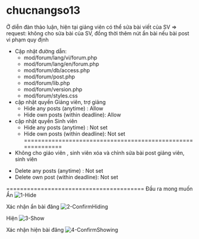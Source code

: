 # chucnangso13
Ở diễn đàn thảo luận, hiện tại giảng viên có thể sửa bài viết của SV => request: không cho sửa bài của SV, đồng thời thêm nút ẩn bài nếu bài post vi phạm quy định
+ Cập nhật đường dẫn:
  - mod/forum/lang/vi/forum.php
  - mod/forum/lang/en/forum.php
  - mod/forum/db/access.php
  - mod/forum/post.php
  - mod/forum/lib.php
  - mod/forum/version.php
  - mod/forum/styles.css
 + cập nhật quyền Giảng viên, trợ giảng 
    - Hide any posts (anytime) : Allow
    - Hide own posts (within deadline): Allow
 + cập nhật quyền Sinh viên
    - Hide any posts (anytime) : Not set
    - Hide own posts (within deadline): Not set  
 ============================================================      
 + Không cho giáo viên , sinh viên xóa và chỉnh sửa bài post giảng viên, sinh viên  
  - Delete any posts (anytime) : Not set  
  - Delete own post (within deadline): Not set  

========================================
Đầu ra mong muốn   
Ẩn 
![1-Hide](https://user-images.githubusercontent.com/84503105/121505466-0f98f480-ca0d-11eb-910d-1c72bd4b9dea.png)

Xác nhận ẩn bài đăng
![2-ConfirmHiding](https://user-images.githubusercontent.com/84503105/121505475-10ca2180-ca0d-11eb-990b-89bea2640ee2.png)

Hiện
![3-Show](https://user-images.githubusercontent.com/84503105/121505488-132c7b80-ca0d-11eb-9541-f4ab159cd515.png)

 Xác nhận hiện bài đăng
![4-ConfirmShowing](https://user-images.githubusercontent.com/84503105/121505491-145da880-ca0d-11eb-9a45-f2f27348f265.png)
